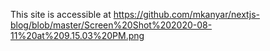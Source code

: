 This site is accessible at https://github.com/mkanyar/nextjs-blog/blob/master/Screen%20Shot%202020-08-11%20at%209.15.03%20PM.png
